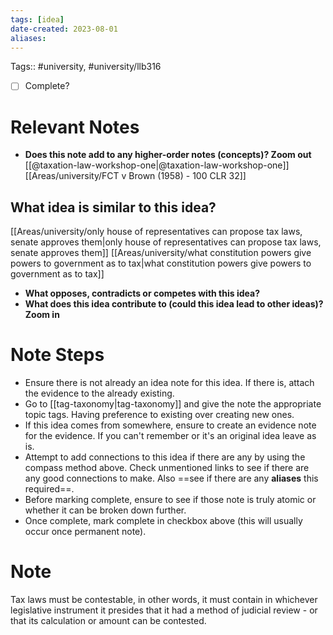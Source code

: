 ```yaml
---
tags: [idea]
date-created: 2023-08-01
aliases:
---
```

Tags:: #university, #university/llb316 

- [ ] Complete?

# Relevant Notes

- **Does this note add to any higher-order notes (concepts)? Zoom out**
[[@taxation-law-workshop-one|@taxation-law-workshop-one]]
[[Areas/university/FCT v Brown (1958) - 100 CLR 32]]

## What idea is similar to this idea?
[[Areas/university/only house of representatives can propose tax laws, senate approves them|only house of representatives can propose tax laws, senate approves them]]
[[Areas/university/what constitution powers give powers to government as to tax|what constitution powers give powers to government as to tax]]

- **What opposes, contradicts or competes with this idea?**
- **What does this idea contribute to (could this idea lead to other ideas)? Zoom in**

# Note Steps

- Ensure there is not already an idea note for this idea. If there is, attach the evidence to the already existing.
- Go to [[tag-taxonomy|tag-taxonomy]] and give the note the appropriate topic tags. Having preference to existing over creating new ones.
- If this idea comes from somewhere, ensure to create an evidence note for the evidence. If you can't remember or it's an original idea leave as is.
- Attempt to add connections to this idea if there are any by using the compass method above. Check unmentioned links to see if there are any good connections to make. Also ==see if there are any **aliases** this required==.
- Before marking complete, ensure to see if those note is truly atomic or whether it can be broken down further.
- Once complete, mark complete in checkbox above (this will usually occur once permanent note).

# Note
Tax laws must be contestable, in other words, it must contain in whichever legislative instrument it presides that it had a method of judicial review - or that its calculation or amount can be contested.